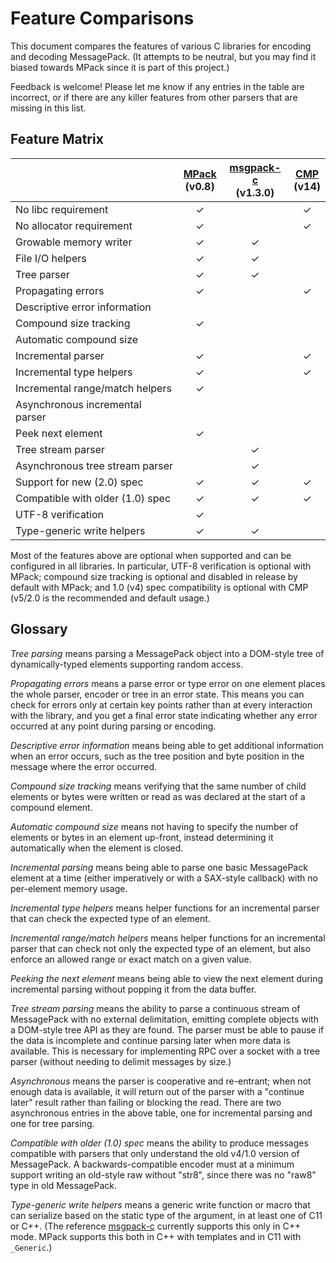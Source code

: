 # Feature Comparisons

This document compares the features of various C libraries for encoding and decoding MessagePack. (It attempts to be neutral, but you may find it biased towards MPack since it is part of this project.)

Feedback is welcome! Please let me know if any entries in the table are incorrect, or if there are any killer features from other parsers that are missing in this list.

## Feature Matrix

[mpack]: https://github.com/ludocode/mpack
[msgpack-c]: https://github.com/msgpack/msgpack-c
[cmp]: https://github.com/camgunz/cmp

|    | [MPack][mpack]<br>(v0.8) | [msgpack-c][msgpack-c]<br>(v1.3.0) | [CMP][cmp]<br>(v14) |
|:------------------------------------|:---:|:---:|:---:|
| No libc requirement                 | ✓   |     | ✓   |
| No allocator requirement            | ✓   |     | ✓   |
| Growable memory writer              | ✓   | ✓   |     |
| File I/O helpers                    | ✓   | ✓   |     |
| Tree parser                         | ✓   | ✓   |     |
| Propagating errors                  | ✓   |     | ✓   |
| Descriptive error information       |     |     |     |
| Compound size tracking              | ✓   |     |     |
| Automatic compound size             |     |     |     |
| Incremental parser                  | ✓   |     | ✓   |
| Incremental type helpers            | ✓   |     | ✓   |
| Incremental range/match helpers     | ✓   |     |     |
| Asynchronous incremental parser     |     |     |     |
| Peek next element                   | ✓   |     |     |
| Tree stream parser                  |     | ✓   |     |
| Asynchronous tree stream parser     |     | ✓   |     |
| Support for new (2.0) spec          | ✓   | ✓   | ✓   |
| Compatible with older (1.0) spec    | ✓   | ✓   | ✓   |
| UTF-8 verification                  | ✓   |     |     |
| Type-generic write helpers          | ✓   | ✓   |     |

Most of the features above are optional when supported and can be configured in all libraries. In particular, UTF-8 verification is optional with MPack; compound size tracking is optional and disabled in release by default with MPack; and 1.0 (v4) spec compatibility is optional with CMP (v5/2.0 is the recommended and default usage.)

## Glossary

*Tree parsing* means parsing a MessagePack object into a DOM-style tree of dynamically-typed elements supporting random access.

*Propagating errors* means a parse error or type error on one element places the whole parser, encoder or tree in an error state. This means you can check for errors only at certain key points rather than at every interaction with the library, and you get a final error state indicating whether any error occurred at any point during parsing or encoding.

*Descriptive error information* means being able to get additional information when an error occurs, such as the tree position and byte position in the message where the error occurred.

*Compound size tracking* means verifying that the same number of child elements or bytes were written or read as was declared at the start of a compound element.

*Automatic compound size* means not having to specify the number of elements or bytes in an element up-front, instead determining it automatically when the element is closed.

*Incremental parsing* means being able to parse one basic MessagePack element at a time (either imperatively or with a SAX-style callback) with no per-element memory usage.

*Incremental type helpers* means helper functions for an incremental parser that can check the expected type of an element.

*Incremental range/match helpers* means helper functions for an incremental parser that can check not only the expected type of an element, but also enforce an allowed range or exact match on a given value.

*Peeking the next element* means being able to view the next element during incremental parsing without popping it from the data buffer.

*Tree stream parsing* means the ability to parse a continuous stream of MessagePack with no external delimitation, emitting complete objects with a DOM-style tree API as they are found. The parser must be able to pause if the data is incomplete and continue parsing later when more data is available. This is necessary for implementing RPC over a socket with a tree parser (without needing to delimit messages by size.)

*Asynchronous* means the parser is cooperative and re-entrant; when not enough data is available, it will return out of the parser with a "continue later" result rather than failing or blocking the read. There are two asynchronous entries in the above table, one for incremental parsing and one for tree parsing.

*Compatible with older (1.0) spec* means the ability to produce messages compatible with parsers that only understand the old v4/1.0 version of MessagePack. A backwards-compatible encoder must at a minimum support writing an old-style raw without "str8", since there was no "raw8" type in old MessagePack.

*Type-generic write helpers* means a generic write function or macro that can serialize based on the static type of the argument, in at least one of C11 or C++. (The reference [msgpack-c][msgpack-c] currently supports this only in C++ mode. MPack supports this both in C++ with templates and in C11 with `_Generic`.)
